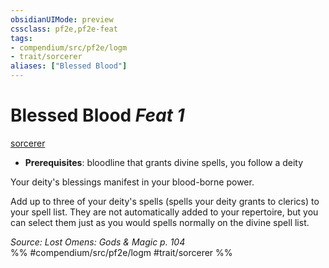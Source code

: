 ```yaml
---
obsidianUIMode: preview
cssclass: pf2e,pf2e-feat
tags:
- compendium/src/pf2e/logm
- trait/sorcerer
aliases: ["Blessed Blood"]
---
```

# Blessed Blood  *Feat 1*  
[sorcerer](rules/traits/sorcerer.md "Sorcerer Class Trait")  

- **Prerequisites**: bloodline that grants divine spells, you follow a deity

Your deity's blessings manifest in your blood-borne power.

Add up to three of your deity's spells (spells your deity grants to clerics) to your spell list. They are not automatically added to your repertoire, but you can select them just as you would spells normally on the divine spell list.

*Source: Lost Omens: Gods & Magic p. 104*  
%% #compendium/src/pf2e/logm #trait/sorcerer %%